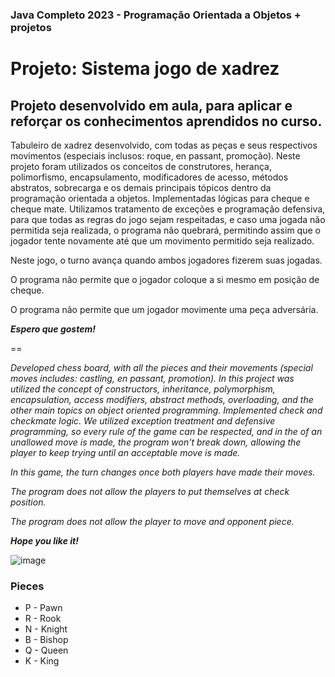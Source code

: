 ### Java Completo 2023 - Programação Orientada a Objetos + projetos

# Projeto: Sistema jogo de xadrez

## Projeto desenvolvido em aula, para aplicar e reforçar os conhecimentos aprendidos no curso. 

Tabuleiro de xadrez desenvolvido, com todas as peças e seus respectivos movimentos (especiais inclusos: roque, en passant, promoção). Neste projeto foram utilizados os conceitos de construtores, herança, polimorfismo, encapsulamento, modificadores de acesso, métodos abstratos, sobrecarga e os demais principais tópicos dentro da programação orientada a objetos. Implementadas lógicas para cheque e cheque mate. Utilizamos tratamento de exceções e programação defensiva, para que todas as regras do jogo sejam respeitadas, e caso uma jogada não permitida seja realizada, o programa não quebrará, permitindo assim que o jogador tente novamente até que um movimento permitido seja realizado. 

Neste jogo, o turno avança quando ambos jogadores fizerem suas jogadas. 

O programa não permite que o jogador coloque a si mesmo em posição de cheque. 

O programa não permite que um jogador movimente uma peça adversária.

***Espero que gostem!*** 

== 

*Developed chess board, with all the pieces  and their movements (special moves includes: castling, en passant, promotion). In this project was utilized the concept of constructors, inheritance, polymorphism, encapsulation, access modifiers, abstract methods, overloading, and the other main topics on object oriented programming. Implemented check and checkmate logic. We utilized exception treatment and defensive programming, so every rule of the game can be respected, and in the of an unallowed  move is made, the program won't break down, allowing the player to keep trying until an acceptable move is made.* 

*In this game, the turn changes once both players have made their moves.* 

*The program does not allow the players to put themselves at check position.*

*The program does not allow the player to move and opponent piece.* 

***Hope you like it!*** 

![image](https://github.com/fabiohpCotrim/chess-system-java/assets/131219731/6d5b969e-4b6f-40ad-bd42-b94a9cb56819)

### Pieces

* P - Pawn
* R - Rook
* N - Knight
* B - Bishop
* Q - Queen
* K - King

